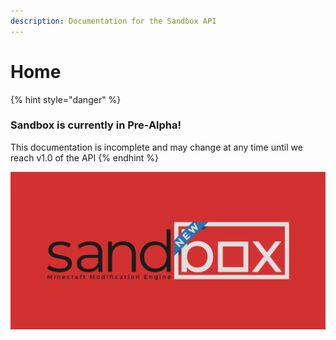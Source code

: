 ```yaml
---
description: Documentation for the Sandbox API
---
```


# Home



{% hint style="danger" %}
### Sandbox is currently in Pre-Alpha!

This documentation is incomplete and may change at any time until we reach v1.0 of the API
{% endhint %}

![](.gitbook/assets/github%20%281%29.png)



